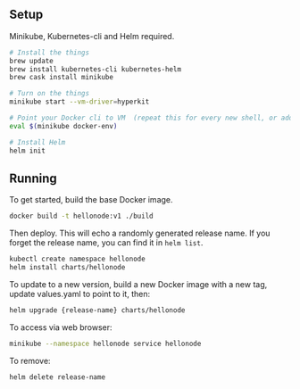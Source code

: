 ## Setup

Minikube, Kubernetes-cli and Helm required.

```bash
# Install the things
brew update
brew install kubernetes-cli kubernetes-helm
brew cask install minikube

# Turn on the things
minikube start --vm-driver=hyperkit

# Point your Docker cli to VM  (repeat this for every new shell, or add to your bash profile)
eval $(minikube docker-env)

# Install Helm
helm init
```

## Running

To get started, build the base Docker image.

```bash
docker build -t hellonode:v1 ./build
```

Then deploy. This will echo a randomly generated release name. If you forget the release name, you can find it in `helm list`.

```bash
kubectl create namespace hellonode
helm install charts/hellonode
```

To update to a new version, build a new Docker image with a new tag, update values.yaml to point to it, then:

```bash
helm upgrade {release-name} charts/hellonode
```

To access via web browser:

```bash
minikube --namespace hellonode service hellonode
```

To remove:

```bash
helm delete release-name
```
